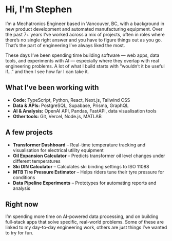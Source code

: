 # Hi, I'm Stephen 

I’m a Mechatronics Engineer based in Vancouver, BC, with a background in new product development and automated manufacturing equipment. Over the past 7+ years I’ve worked across a mix of projects, often in roles where there’s no single right answer and you have to figure things out as you go. That’s the part of engineering I’ve always liked the most.

These days I’ve been spending time building software — web apps, data tools, and experiments with AI — especially where they overlap with real engineering problems. A lot of what I build starts with “wouldn’t it be useful if…” and then I see how far I can take it.

## What I’ve been working with

- **Code:** TypeScript, Python, React, Next.js, Tailwind CSS
- **Data & APIs:** PostgreSQL, Supabase, Prisma, GraphQL
- **AI & Analysis:** OpenAI API, Pandas, FastAPI, data visualisation tools
- **Other tools:** Git, Vercel, Node.js, MATLAB

## A few projects

- **Transformer Dashboard** – Real-time temperature tracking and visualisation for electrical utility equipment
- **Oil Expansion Calculator** – Predicts transformer oil level changes under different temperatures
- **Ski DIN Calculator** – Calculates ski binding settings to ISO 11088
- **MTB Tire Pressure Estimator** – Helps riders tune their tyre pressure for conditions
- **Data Pipeline Experiments** – Prototypes for automating reports and analysis

## Right now

I’m spending more time on AI-powered data processing, and on building full-stack apps that solve specific, real-world problems. Some of these are linked to my day-to-day engineering work, others are just things I’ve wanted to try for fun.
